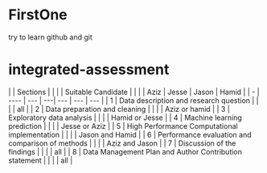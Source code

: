 # FirstOne
try to learn github and git


# integrated-assessment


|   | Sections                                               |      |       |       | Suitable Candidate |
|   |                                                        | Aziz | Jesse | Jason | Hamid              |
| - | ---- | --- | ---| --- | --- | --- |
| 1 | Data description and research question                 |      |       |       | all                |
| 2 | Data preparation and cleaning                          |      |       |       | Aziz or hamid      |
| 3 | Exploratory data analysis                              |      |       |       | Hamid  or Jesse    |
| 4 | Machine learning prediction                            |      |       |       | Jesse or Aziz      |
| 5 | High Performance Computational implementation          |      |       |       | Jason and Hamid    |
| 6 | Performance evaluation and comparison of methods       |      |       |       | Aziz  and Jason    |
| 7 | Discussion of the findings                             |      |       |       | all                |
| 8 | Data Management Plan and Author Contribution statement |      |       |       | all                |
    
 
